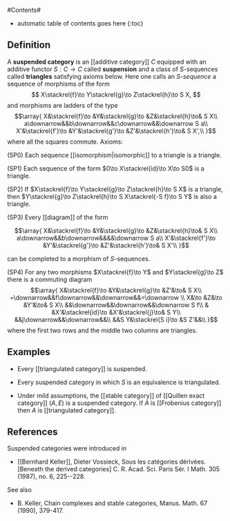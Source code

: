 #Contents#
* automatic table of contents goes here
{:toc}

## Definition

A **suspended category** is an [[additive category]] $C$ equipped with an additive functor $S:C\to C$ called __suspension__ and a class of $S$-sequences called __triangles__ satisfying axioms below. Here one calls an _$S$-sequence_ a sequence of morphisms of the form
$$
X\stackrel{f}\to Y\stackrel{g}\to Z\stackrel{h}\to S X,
$$
and morphisms are ladders of the type
$$\array{
X&\stackrel{f}\to &Y&\stackrel{g}\to &Z&\stackrel{h}\to& S X\\
a\downarrow&&b\downarrow&&c\downarrow&&\downarrow S a\\
 X'&\stackrel{f'}\to &Y'&\stackrel{g'}\to &Z'&\stackrel{h'}\to& S X',\\
}$$
where all the squares commute. Axioms:

(SP0) Each sequence [[isomorphism|isomorphic]] to a triangle is a triangle.

(SP1) Each sequence of the form $0\to X\stackrel{id}\to X\to S0$ is a triangle.

(SP2) If $X\stackrel{f}\to Y\stackrel{g}\to Z\stackrel{h}\to S X$ is a triangle, then $Y\stackrel{g}\to Z\stackrel{h}\to S X\stackrel{-S f}\to S Y$ is also a triangle.

(SP3) Every [[diagram]] of the form 

$$\array{
X&\stackrel{f}\to &Y&\stackrel{g}\to &Z&\stackrel{h}\to& S X\\
a\downarrow&&b\downarrow&&&&\downarrow S a\\
 X'&\stackrel{f'}\to &Y'&\stackrel{g'}\to &Z'&\stackrel{h'}\to& S X'\\
}$$

can be completed to a morphism of $S$-sequences.

(SP4) For any two morphisms $X\stackrel{f}\to Y$ and
$Y\stackrel{g}\to Z$ there is a commuting diagram
$$\array{
X&\stackrel{f}\to &Y&\stackrel{g}\to &Z'&\to& S X\\
=\downarrow&&f\downarrow&&\downarrow&&=\downarrow \\
 X&\to &Z&\to &Y'&\to& S X\\
&&\downarrow&&\downarrow&&\downarrow S f\\
 & &X'&\stackrel{id}\to &X'&\stackrel{j}\to& S Y\\
&&j\downarrow&&\downarrow&&\\
 &&S Y&\stackrel{S i}\to &S Z'&&\\
}$$
where the first two rows and the middle two columns are triangles. 

## Examples

* Every [[triangulated category]] is suspended. 

* Every suspended category in which $S$ is an equivalence is triangulated. 

* Under mild assumptions, the [[stable category]] of [[Quillen exact category]] $(A,E)$ is a suspended category. If $A$ is [[Frobenius category]] then $A$ is [[triangulated category]].

## References

Suspended categories were introduced in

* [[Bernhard Keller]], Dieter Vossieck,
Sous les catégories dérivées. [Beneath the derived categories] C. R. Acad. Sci. Paris Sér. I Math. 305 (1987), no. 6, 225--228. 

See also 

* B. Keller, Chain complexes and stable categories, Manus. Math. 67 (1990), 379-417.